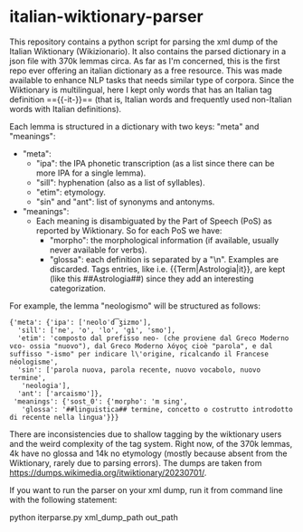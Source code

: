 # italian-wiktionary-parser
This repository contains a python script for parsing the xml dump of the Italian Wiktionary (Wikizionario). It also contains the parsed dictionary in a json file with 370k lemmas circa. As far as I'm concerned, this is the first repo ever offering an italian dictionary as a free resource. This was made available to enhance NLP tasks that needs similar type of corpora. Since the Wiktionary is multilingual, here I kept only words that has an Italian tag definition =={{-it-}}== (that is, Italian words and frequently used non-Italian words with Italian definitions). 

Each lemma is structured in a dictionary with two keys: "meta" and "meanings":

- "meta":
  - "ipa": the IPA phonetic transcription (as a list since there can be more IPA for a single lemma).
  - "sill": hyphenation (also as a list of syllables).
  - "etim": etymology.
  - "sin" and "ant": list of synonyms and antonyms.
- "meanings":
  - Each meaning is disambiguated by the Part of Speech (PoS) as reported by Wiktionary. So for each PoS we have:
    - "morpho": the morphological information (if available, usually never available for verbs).
    - "glossa": each definition is separated by a "\n". Examples are discarded. Tags entries, like i.e. {{Term|Astrologia|it}}, are kept (like this ##Astrologia##) since they add an interesting categorization.

For example, the lemma "neologismo" will be structured as follows:

```
{'meta': {'ipa': ['neoloˈd͡ʒizmo'],
  'sill': ['ne', 'o', 'lo', 'gì', 'smo'],
  'etim': 'composto dal prefisso neo- (che proviene dal Greco Moderno νεο- ossia "nuovo"), dal Greco Moderno λόγος cioè "parola", e dal suffisso "-ismo" per indicare l\'origine, ricalcando il Francese néologisme',
  'sin': ['parola nuova, parola recente, nuovo vocabolo, nuovo termine',
   'neologia'],
  'ant': ['arcaismo']},
 'meanings': {'sost_0': {'morpho': 'm sing',
   'glossa': '##linguistica## termine, concetto o costrutto introdotto di recente nella lingua'}}}
```

There are inconsistencies due to shallow tagging by the wiktionary users and the weird complexity of the tag system. Right now, of the 370k lemmas, 4k have no glossa and 14k no etymology (mostly because absent from the Wiktionary, rarely due to parsing errors).
The dumps are taken from https://dumps.wikimedia.org/itwiktionary/20230701/.

If you want to run the parser on your xml dump, run it from command line with the following statement: 

python iterparse.py xml_dump_path out_path
